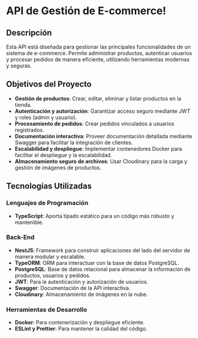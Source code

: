 # API de Gestión de E-commerce!

## Descripción  
Esta API está diseñada para gestionar las principales funcionalidades de un sistema de e-commerce. Permite administrar productos, autenticar usuarios y procesar pedidos de manera eficiente, utilizando herramientas modernas y seguras.

## Objetivos del Proyecto  
- **Gestión de productos**: Crear, editar, eliminar y listar productos en la tienda.  
- **Autenticación y autorización**: Garantizar acceso seguro mediante JWT y roles (admin y usuario).  
- **Procesamiento de pedidos**: Crear pedidos vinculados a usuarios registrados.  
- **Documentación interactiva**: Proveer documentación detallada mediante Swagger para facilitar la integración de clientes.  
- **Escalabilidad y despliegue**: Implementar contenedores Docker para facilitar el despliegue y la escalabilidad.  
- **Almacenamiento seguro de archivos**: Usar Cloudinary para la carga y gestión de imágenes de productos.  

## Tecnologías Utilizadas  

### Lenguajes de Programación  
- **TypeScript**: Aporta tipado estático para un código más robusto y mantenible.  

### Back-End  
- **NestJS**: Framework para construir aplicaciones del lado del servidor de manera modular y escalable.  
- **TypeORM**: ORM para interactuar con la base de datos PostgreSQL.  
- **PostgreSQL**: Base de datos relacional para almacenar la información de productos, usuarios y pedidos.  
- **JWT**: Para la autenticación y autorización de usuarios.  
- **Swagger**: Documentación de la API interactiva.  
- **Cloudinary**: Almacenamiento de imágenes en la nube. 

### Herramientas de Desarrollo  
- **Docker**: Para contenerización y despliegue eficiente.  
- **ESLint y Prettier**: Para mantener la calidad del código.  
